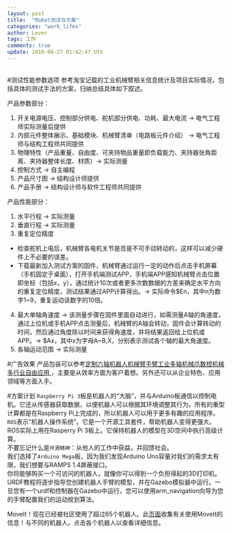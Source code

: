 ```yaml
---
layout: post
title:  "Robot测试与方案"
categories: "work_lifes"
author: Lever
tags: 工作
comments: true
update: 2016-04-27 01:42:47 Utk
---
```

<br>
#测试性能参数选项
参考淘宝记载的工业机械臂相关信息统计及项目实际情况，包括具体的测试手法的方案，归纳总结具体如下叙述。

产品参数部分：

1. 开关电源电压、控制部分供电、舵机部分供电、功耗、最大电流 -> 电气工程师实际测量后提供
2. 内部元件整体展示、基础模块、机械臂清单（电路板元件介绍） -> 电气工程师与结构工程师共同提供
3. 物理特性（产品重量、自由度、可夹持物品重量即负载能力、夹持器张角距离、夹持器整体长度、材质）-> 实际测量
4. 控制方式 -> 自主编程
5. 产品尺寸图 -> 结构设计师提供
6. 产品手册 -> 结构设计师与软件工程师共同提供

<!--more-->
产品性能部分：

1. 水平行程 -> 实际测量
2. 垂直行程 -> 实际测量
3. 重复定位精度
 - 检查舵机上电后，机械臂各电机关节是否是不可手动转动的，这样可以减少硬件上不必要的误差。 
 - 下载最新加入测试方案的固件，机械臂通过运行一定的动作后点击手机屏幕（手机固定于桌面），打开手机端测试APP，手机端APP感知机械臂点击位置即坐标（包括x，y），通过统计10次或者更多次数数据的方差来确定水平方向的重复定位精度，测试结果通过APP计算得出。-> 实际命令$En，其中n为数字1~9，重复运动该数字的10倍。
4. 最大单轴角速度 -> 该测量步骤在固件里面自动进行，如需测量A轴的角速度，通过上位机或手机APP点击测量后，机械臂的A轴会转动，固件会计算转动的时间，然后通过角度除以时间来获得角速度，并将结果返回给上位机或APP。-> $Ax，其中x为字母A~B,X，分别表示测试各个轴的最大角速度。
5. 各轴运动范围 -> 实际测量

#广告效果
产品包装可以参考[定制六轴机器人机械臂手臂工业多轴机械爪数控机械多行业自由应用 ](https://item.taobao.com/item.htm?spm=a230r.1.14.183.FGiDPM&id=541772986687&ns=1&abbucket=16#detail)，主要是从效率方面为客户着想。另外还可以从企业特色、应用领域等方面入手。

#方案计划
`Raspberry Pi 3`板是机器人的“大脑”，并与Arduino板通信以控制电机。它还从传感器获取数据，以便机器人可以根据其环境调整其行为。所有的重型计算都是在Raspberry Pi上完成的，所以机器人可以用于更多有趣的应用程序。    
`ROS`表示“机器人操作系统”。它是一个开源工具套件，帮助机器人变得更强大。ROS实际上用在Rasperry Pi 3板上。它保持机器人的模型在3D空间中执行高级计算。    
不要忘记什么是`开源精神`：从他人的工作中获益，并回馈社会。    
我们选择了`Arduino Mega`板，因为我们发现Arduino Uno容量对我们的需求太有限，我们想要与RAMPS 1.4屏蔽接口。    
你将能够购买一个可访问的机器人，就像你可以得到一个负担得起的3D打印机。
URDF教程将逐步指导您创建机器人手臂的模型，并在Gazebo模拟器中运行。一旦您有一个urdf和控制器在Gazebo中运行，您可以使用arm_navigation向导为您的手臂配置我们的运动规划算法。

MoveIt！现在已经被社区使用了超过65个机器人。此[页面](http://moveit.ros.org/robots/)收集有关使用MoveIt的信息！与不同的机器人。点击各个机器人以查看详细信息。
